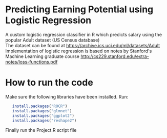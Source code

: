 # Predicting Earning Potential using Logistic Regression

A custom logistic regression classifier in R which predicts salary using the popular Adult dataset (US Census database)  
The dataset can be found at https://archive.ics.uci.edu/ml/datasets/Adult  
Implementation of logistic regression is based on notes by Stanford's Machine Learning graduate course http://cs229.stanford.edu/extra-notes/loss-functions.pdf

# How to run the code

Make sure the following libraries have been  installed. Run:
```R
   install.packages("ROCR")  
   install.packages("glmnet")
   install.packages("ggplot2") 
   install.packages("reshape2")
```
Finally run the Project.R script file 

